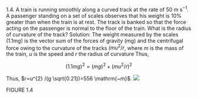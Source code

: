 1.4. A train is running smoothly along a curved track at the rate of $50 \mathrm{~m} \mathrm{~s}^{-1}$. A passenger standing on a set of scales observes that his weight is $10 \%$ greater than when the train is at rest. The track is banked so that the force acting on the passenger is normal to the floor of the train. What is the radius of curvature of the track?
Solution: The weight measured by the scales $(1.1 \mathrm{mg})$ is the vector sum of the forces of gravity $(\mathrm{mg})$ and the centrifugal force owing to the curvature of the tracks $\left(m u^{2} / r\right.$, where $m$ is the mass of the train, $u$ is the speed and $r$ the radius of curvature Thus,

$$
(1.1 m g)^{2}=(m g)^{2}+\left(m u^{2} / r\right)^{2}
$$

Thus, $r=u^{2} /(g \sqrt{0.21})=556 \mathrm{~m}$.
![](https://cdn.mathpix.com/cropped/2024_11_16_1064db4c1a62f75e628eg-02.jpg?height=405&width=315&top_left_y=1126&top_left_x=954)

FIGURE 1.4